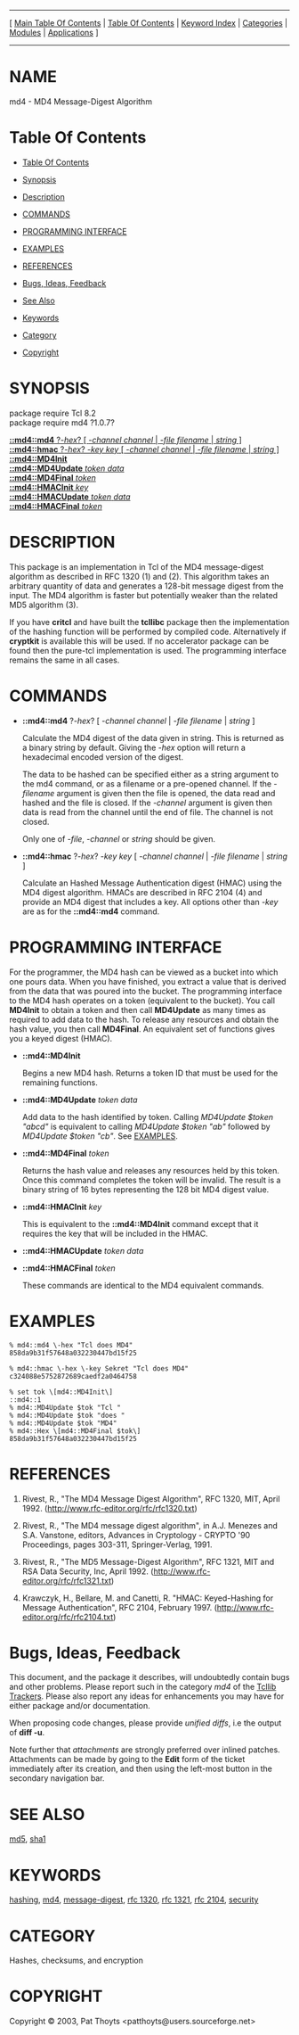 
[//000000001]: # (md4 \- MD4 Message\-Digest Algorithm)
[//000000002]: # (Generated from file 'md4\.man' by tcllib/doctools with format 'markdown')
[//000000003]: # (Copyright &copy; 2003, Pat Thoyts <patthoyts@users\.sourceforge\.net>)
[//000000004]: # (md4\(n\) 1\.0\.7 tcllib "MD4 Message\-Digest Algorithm")

<hr> [ <a href="../../../../toc.md">Main Table Of Contents</a> &#124; <a
href="../../../toc.md">Table Of Contents</a> &#124; <a
href="../../../../index.md">Keyword Index</a> &#124; <a
href="../../../../toc0.md">Categories</a> &#124; <a
href="../../../../toc1.md">Modules</a> &#124; <a
href="../../../../toc2.md">Applications</a> ] <hr>

# NAME

md4 \- MD4 Message\-Digest Algorithm

# <a name='toc'></a>Table Of Contents

  - [Table Of Contents](#toc)

  - [Synopsis](#synopsis)

  - [Description](#section1)

  - [COMMANDS](#section2)

  - [PROGRAMMING INTERFACE](#section3)

  - [EXAMPLES](#section4)

  - [REFERENCES](#section5)

  - [Bugs, Ideas, Feedback](#section6)

  - [See Also](#seealso)

  - [Keywords](#keywords)

  - [Category](#category)

  - [Copyright](#copyright)

# <a name='synopsis'></a>SYNOPSIS

package require Tcl 8\.2  
package require md4 ?1\.0\.7?  

[__::md4::md4__ ?*\-hex*? \[ *\-channel channel* &#124; *\-file filename* &#124; *string* \]](#1)  
[__::md4::hmac__ ?*\-hex*? *\-key key* \[ *\-channel channel* &#124; *\-file filename* &#124; *string* \]](#2)  
[__::md4::MD4Init__](#3)  
[__::md4::MD4Update__ *token* *data*](#4)  
[__::md4::MD4Final__ *token*](#5)  
[__::md4::HMACInit__ *key*](#6)  
[__::md4::HMACUpdate__ *token* *data*](#7)  
[__::md4::HMACFinal__ *token*](#8)  

# <a name='description'></a>DESCRIPTION

This package is an implementation in Tcl of the MD4 message\-digest algorithm as
described in RFC 1320 \(1\) and \(2\)\. This algorithm takes an arbitrary quantity of
data and generates a 128\-bit message digest from the input\. The MD4 algorithm is
faster but potentially weaker than the related MD5 algorithm \(3\)\.

If you have __critcl__ and have built the __tcllibc__ package then the
implementation of the hashing function will be performed by compiled code\.
Alternatively if __cryptkit__ is available this will be used\. If no
accelerator package can be found then the pure\-tcl implementation is used\. The
programming interface remains the same in all cases\.

# <a name='section2'></a>COMMANDS

  - <a name='1'></a>__::md4::md4__ ?*\-hex*? \[ *\-channel channel* &#124; *\-file filename* &#124; *string* \]

    Calculate the MD4 digest of the data given in string\. This is returned as a
    binary string by default\. Giving the *\-hex* option will return a
    hexadecimal encoded version of the digest\.

    The data to be hashed can be specified either as a string argument to the
    md4 command, or as a filename or a pre\-opened channel\. If the *\-filename*
    argument is given then the file is opened, the data read and hashed and the
    file is closed\. If the *\-channel* argument is given then data is read from
    the channel until the end of file\. The channel is not closed\.

    Only one of *\-file*, *\-channel* or *string* should be given\.

  - <a name='2'></a>__::md4::hmac__ ?*\-hex*? *\-key key* \[ *\-channel channel* &#124; *\-file filename* &#124; *string* \]

    Calculate an Hashed Message Authentication digest \(HMAC\) using the MD4
    digest algorithm\. HMACs are described in RFC 2104 \(4\) and provide an MD4
    digest that includes a key\. All options other than *\-key* are as for the
    __::md4::md4__ command\.

# <a name='section3'></a>PROGRAMMING INTERFACE

For the programmer, the MD4 hash can be viewed as a bucket into which one pours
data\. When you have finished, you extract a value that is derived from the data
that was poured into the bucket\. The programming interface to the MD4 hash
operates on a token \(equivalent to the bucket\)\. You call __MD4Init__ to
obtain a token and then call __MD4Update__ as many times as required to add
data to the hash\. To release any resources and obtain the hash value, you then
call __MD4Final__\. An equivalent set of functions gives you a keyed digest
\(HMAC\)\.

  - <a name='3'></a>__::md4::MD4Init__

    Begins a new MD4 hash\. Returns a token ID that must be used for the
    remaining functions\.

  - <a name='4'></a>__::md4::MD4Update__ *token* *data*

    Add data to the hash identified by token\. Calling *MD4Update $token
    "abcd"* is equivalent to calling *MD4Update $token "ab"* followed by
    *MD4Update $token "cb"*\. See [EXAMPLES](#section4)\.

  - <a name='5'></a>__::md4::MD4Final__ *token*

    Returns the hash value and releases any resources held by this token\. Once
    this command completes the token will be invalid\. The result is a binary
    string of 16 bytes representing the 128 bit MD4 digest value\.

  - <a name='6'></a>__::md4::HMACInit__ *key*

    This is equivalent to the __::md4::MD4Init__ command except that it
    requires the key that will be included in the HMAC\.

  - <a name='7'></a>__::md4::HMACUpdate__ *token* *data*

  - <a name='8'></a>__::md4::HMACFinal__ *token*

    These commands are identical to the MD4 equivalent commands\.

# <a name='section4'></a>EXAMPLES

    % md4::md4 \-hex "Tcl does MD4"
    858da9b31f57648a032230447bd15f25

    % md4::hmac \-hex \-key Sekret "Tcl does MD4"
    c324088e5752872689caedf2a0464758

    % set tok \[md4::MD4Init\]
    ::md4::1
    % md4::MD4Update $tok "Tcl "
    % md4::MD4Update $tok "does "
    % md4::MD4Update $tok "MD4"
    % md4::Hex \[md4::MD4Final $tok\]
    858da9b31f57648a032230447bd15f25

# <a name='section5'></a>REFERENCES

  1. Rivest, R\., "The MD4 Message Digest Algorithm", RFC 1320, MIT, April 1992\.
     \([http://www\.rfc\-editor\.org/rfc/rfc1320\.txt](http://www\.rfc\-editor\.org/rfc/rfc1320\.txt)\)

  1. Rivest, R\., "The MD4 message digest algorithm", in A\.J\. Menezes and S\.A\.
     Vanstone, editors, Advances in Cryptology \- CRYPTO '90 Proceedings, pages
     303\-311, Springer\-Verlag, 1991\.

  1. Rivest, R\., "The MD5 Message\-Digest Algorithm", RFC 1321, MIT and RSA Data
     Security, Inc, April 1992\.
     \([http://www\.rfc\-editor\.org/rfc/rfc1321\.txt](http://www\.rfc\-editor\.org/rfc/rfc1321\.txt)\)

  1. Krawczyk, H\., Bellare, M\. and Canetti, R\. "HMAC: Keyed\-Hashing for Message
     Authentication", RFC 2104, February 1997\.
     \([http://www\.rfc\-editor\.org/rfc/rfc2104\.txt](http://www\.rfc\-editor\.org/rfc/rfc2104\.txt)\)

# <a name='section6'></a>Bugs, Ideas, Feedback

This document, and the package it describes, will undoubtedly contain bugs and
other problems\. Please report such in the category *md4* of the [Tcllib
Trackers](http://core\.tcl\.tk/tcllib/reportlist)\. Please also report any ideas
for enhancements you may have for either package and/or documentation\.

When proposing code changes, please provide *unified diffs*, i\.e the output of
__diff \-u__\.

Note further that *attachments* are strongly preferred over inlined patches\.
Attachments can be made by going to the __Edit__ form of the ticket
immediately after its creation, and then using the left\-most button in the
secondary navigation bar\.

# <a name='seealso'></a>SEE ALSO

[md5](\.\./md5/md5\.md), [sha1](\.\./sha1/sha1\.md)

# <a name='keywords'></a>KEYWORDS

[hashing](\.\./\.\./\.\./\.\./index\.md\#hashing),
[md4](\.\./\.\./\.\./\.\./index\.md\#md4),
[message\-digest](\.\./\.\./\.\./\.\./index\.md\#message\_digest), [rfc
1320](\.\./\.\./\.\./\.\./index\.md\#rfc\_1320), [rfc
1321](\.\./\.\./\.\./\.\./index\.md\#rfc\_1321), [rfc
2104](\.\./\.\./\.\./\.\./index\.md\#rfc\_2104),
[security](\.\./\.\./\.\./\.\./index\.md\#security)

# <a name='category'></a>CATEGORY

Hashes, checksums, and encryption

# <a name='copyright'></a>COPYRIGHT

Copyright &copy; 2003, Pat Thoyts <patthoyts@users\.sourceforge\.net>
